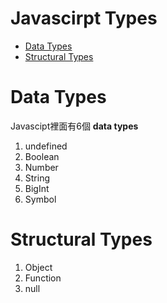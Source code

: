 # Javascirpt Types
  * [Data Types](#data-types)
  * [Structural Types](#structural-types)

# Data Types
Javascipt裡面有6個 **data types**
1. undefined
2. Boolean
3. Number
4. String
5. BigInt
6. Symbol

# Structural Types
1. Object
2. Function
3. null
